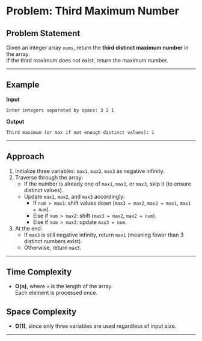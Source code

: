 # Problem: Third Maximum Number

## Problem Statement
Given an integer array `nums`, return the **third distinct maximum number** in the array.  
If the third maximum does not exist, return the maximum number.

---

## Example

**Input**
```
Enter integers separated by space: 3 2 1
```

**Output**
```
Third maximum (or max if not enough distinct values): 1
```

---

## Approach

1. Initialize three variables: `max1`, `max2`, `max3` as negative infinity.
2. Traverse through the array:
   - If the number is already one of `max1`, `max2`, or `max3`, skip it (to ensure distinct values).
   - Update `max1`, `max2`, and `max3` accordingly:
     - If `num > max1`: shift values down (`max3 = max2`, `max2 = max1`, `max1 = num`).
     - Else if `num > max2`: shift (`max3 = max2`, `max2 = num`).
     - Else if `num > max3`: update `max3 = num`.
3. At the end:
   - If `max3` is still negative infinity, return `max1` (meaning fewer than 3 distinct numbers exist).
   - Otherwise, return `max3`.

---

## Time Complexity
- **O(n)**, where `n` is the length of the array.  
Each element is processed once.

## Space Complexity
- **O(1)**, since only three variables are used regardless of input size.

---
